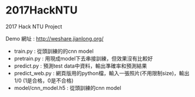 # 2017HackNTU
2017 Hack NTU Project

Demo 網址 : http://weshare.jianlong.org/

- train.py : 從頭訓練的的cnn model
- pretrain.py : 用現成model下去串接訓練，但效果沒有比較好
- predict.py : 預測test data中資料，輸出準確率和預測結果
- predict_web.py : 網頁版用的python檔，輸入一張照片(不用限制size)，輸出1/0 (1是合格，0是不合格)
- model/cnn_model.h5 : 從頭訓練的cnn model

